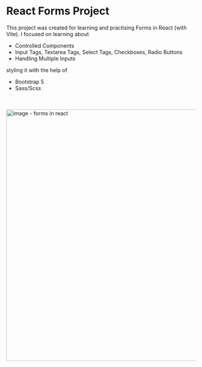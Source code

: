 # React Forms Project

This project was created for learning and practising Forms in React (with Vite).
I focused on learning about
<ul>
  <li>Controlled Components</li>
  <li>Input Tags, Textarea Tags, Select Tags, Checkboxes, Radio Buttons</li>
  <li>Handling Multiple Inputs</li>
</ul>
styling it with the help of 
<ul>
  <li>Bootstrap 5</li>
  <li>Sass/Scss</li>
</ul>
<br>
<br>
<img width="670" alt="image - forms in react" src="https://github.com/kikarikiki/react-forms/assets/68593523/18f2ed91-eece-43ec-994a-13a231e0daa7">

